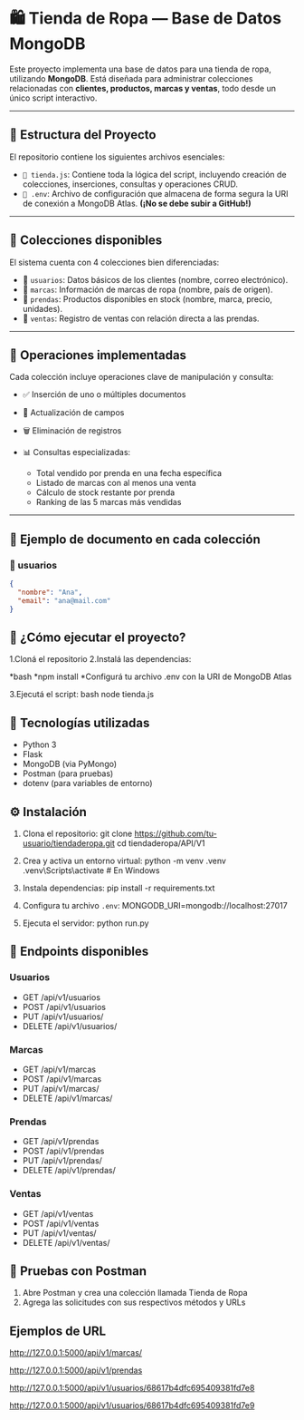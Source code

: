 # 🛍️ Tienda de Ropa — Base de Datos MongoDB

Este proyecto implementa una base de datos para una tienda de ropa, utilizando **MongoDB**. Está diseñada para administrar colecciones relacionadas con **clientes, productos, marcas y ventas**, todo desde un único script interactivo.

---

## 📁 Estructura del Proyecto

El repositorio contiene los siguientes archivos esenciales:

- `📜 tienda.js`: Contiene toda la lógica del script, incluyendo creación de colecciones, inserciones, consultas y operaciones CRUD.
- `🔐 .env`: Archivo de configuración que almacena de forma segura la URI de conexión a MongoDB Atlas. **(¡No se debe subir a GitHub!)**

---

## 🧩 Colecciones disponibles

El sistema cuenta con 4 colecciones bien diferenciadas:

- 👤 `usuarios`: Datos básicos de los clientes (nombre, correo electrónico).
- 👟 `marcas`: Información de marcas de ropa (nombre, país de origen).
- 👕 `prendas`: Productos disponibles en stock (nombre, marca, precio, unidades).
- 💸 `ventas`: Registro de ventas con relación directa a las prendas.

---

## 🔧 Operaciones implementadas

Cada colección incluye operaciones clave de manipulación y consulta:

- ✅ Inserción de uno o múltiples documentos
- 🔁 Actualización de campos
- 🗑️ Eliminación de registros
- 📊 Consultas especializadas:

  - Total vendido por prenda en una fecha específica
  - Listado de marcas con al menos una venta
  - Cálculo de stock restante por prenda
  - Ranking de las 5 marcas más vendidas

---

## 🧪 Ejemplo de documento en cada colección

### 👤 usuarios
```json
{
  "nombre": "Ana",
  "email": "ana@mail.com"
}
```
## 🚀 ¿Cómo ejecutar el proyecto?
1.Cloná el repositorio
2.Instalá las dependencias:

*bash
*npm install
*Configurá tu archivo .env con la URI de MongoDB Atlas

3.Ejecutá el script:
bash
node tienda.js

## 🚀 Tecnologías utilizadas

- Python 3
- Flask
- MongoDB (via PyMongo)
- Postman (para pruebas)
- dotenv (para variables de entorno)


## ⚙️ Instalación

1. Clona el repositorio:
   git clone https://github.com/tu-usuario/tiendaderopa.git
   cd tiendaderopa/API/V1

2. Crea y activa un entorno virtual:
   python -m venv .venv
   .venv\Scripts\activate  # En Windows

3. Instala dependencias:
   pip install -r requirements.txt

4. Configura tu archivo `.env`:
   MONGODB_URI=mongodb://localhost:27017

5. Ejecuta el servidor:
   python run.py

## 📮 Endpoints disponibles

### Usuarios
- GET /api/v1/usuarios
- POST /api/v1/usuarios
- PUT /api/v1/usuarios/<id>
- DELETE /api/v1/usuarios/<id>

### Marcas
- GET /api/v1/marcas
- POST /api/v1/marcas
- PUT /api/v1/marcas/<id>
- DELETE /api/v1/marcas/<id>

### Prendas
- GET /api/v1/prendas
- POST /api/v1/prendas
- PUT /api/v1/prendas/<id>
- DELETE /api/v1/prendas/<id>

### Ventas
- GET /api/v1/ventas
- POST /api/v1/ventas
- PUT /api/v1/ventas/<id>
- DELETE /api/v1/ventas/<id>

## 🧪 Pruebas con Postman

1. Abre Postman y crea una colección llamada Tienda de Ropa
2. Agrega las solicitudes con sus respectivos métodos y URLs


## Ejemplos de URL

http://127.0.0.1:5000/api/v1/marcas/ 

http://127.0.0.1:5000/api/v1/prendas

http://127.0.0.1:5000/api/v1/usuarios/68617b4dfc695409381fd7e8

http://127.0.0.1:5000/api/v1/usuarios/68617b4dfc695409381fd7e9





